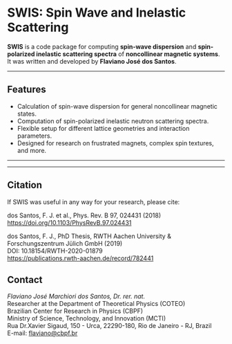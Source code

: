 # SWIS: Spin Wave and Inelastic Scattering

**SWIS** is a code package for computing **spin-wave dispersion** and **spin-polarized inelastic scattering spectra** of **noncollinear magnetic systems**.  
It was written and developed by **Flaviano José dos Santos**.

---

## Features
- Calculation of spin-wave dispersion for general noncollinear magnetic states.
- Computation of spin-polarized inelastic neutron scattering spectra.
- Flexible setup for different lattice geometries and interaction parameters.
- Designed for research on frustrated magnets, complex spin textures, and more.

---

---

## Citation

If SWIS was useful in any way for your research, please cite:

dos Santos, F. J. et al., Phys. Rev. B 97, 024431 (2018)\
https://doi.org/10.1103/PhysRevB.97.024431

dos Santos, F. J., PhD Thesis, RWTH Aachen University & Forschungszentrum Jülich GmbH (2019)\
DOI: 10.18154/RWTH-2020-01879\
https://publications.rwth-aachen.de/record/782441


## Contact
*Flaviano José Marchiori dos Santos, Dr. rer. nat.*\
Researcher at the Department of Theoretical Physics (COTEO)\
Brazilian Center for Research in Physics (CBPF)\
Ministry of Science, Technology, and Innovation (MCTI)\
Rua Dr.Xavier Sigaud, 150 - Urca, 22290-180, Rio de Janeiro - RJ, Brazil\
E-mail: flaviano@cbpf.br
